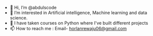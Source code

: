 - 👋 Hi, I’m @abdulscode
- 👀 I’m interested in Artificial intelligence, Machine learning and data science.
- 💞️ I have taken courses on Python where I've built different projects
- 📫 How to reach me :
Email- horlanrewaju06@gmail.com 



